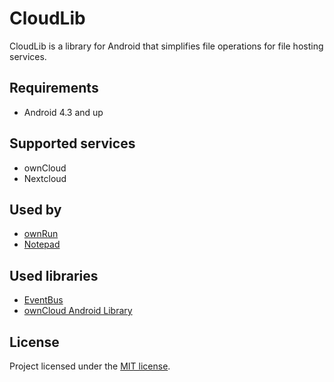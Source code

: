 # CloudLib

CloudLib is a library for Android that simplifies file operations for file hosting services.


## Requirements

+ Android 4.3 and up


## Supported services

+ ownCloud
+ Nextcloud


## Used by

+ [ownRun](https://github.com/Alkisum/ownRun)
+ [Notepad](https://github.com/Alkisum/Notepad)


## Used libraries

+ [EventBus](https://github.com/greenrobot/EventBus)
+ [ownCloud Android Library](https://github.com/owncloud/android-library)


## License

Project licensed under the [MIT license](http://opensource.org/licenses/mit-license.php).
